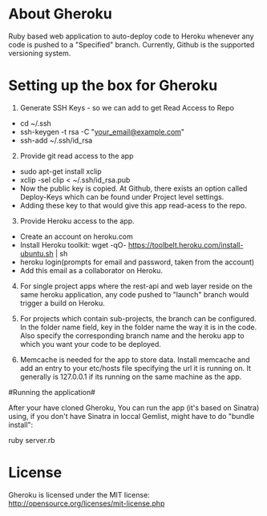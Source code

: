 # About Gheroku #

Ruby based web application to auto-deploy code to Heroku whenever any code is pushed to a "Specified" branch. Currently, Github is the supported versioning system.

# Setting up the box for Gheroku #

1. Generate SSH Keys - so we can add to get Read Access to Repo
 * cd ~/.ssh
 * ssh-keygen -t rsa -C "your_email@example.com"
 * ssh-add ~/.ssh/id_rsa

2. Provide git read access to the app
 * sudo apt-get install xclip
 * xclip -sel clip < ~/.ssh/id_rsa.pub
 * Now the public key is copied. At Github, there exists an option called Deploy-Keys which can be found under Project level settings.
 * Adding these key to that would give this app read-acess to the repo.

3. Provide Heroku access to the app.
 * Create an account on heroku.com
 * Install Heroku toolkit: wget -qO- https://toolbelt.heroku.com/install-ubuntu.sh | sh
 * heroku login(prompts for email and password, taken from the account)
 * Add this email as a collaborator on Heroku.

4. For single project apps where the rest-api and web layer reside on the same heroku application, any code pushed to "launch" branch would trigger a build on Heroku.

5. For projects which contain sub-projects, the branch can be configured. In the folder name field, key in the folder name the way it is in the code. Also specify the corresponding branch name and the heroku app to which you want your code to be deployed.

6. Memcache is needed for the app to store data. Install memcache and add an entry to your etc/hosts file specifying the url it is running on. It generally is 127.0.0.1 if its running on the same machine as the app.

#Running the application#

After your have cloned Gheroku, You can run the app (it's based on Sinatra) using, if you don't have Sinatra in loccal Gemlist, might have to do "bundle install":

ruby server.rb

# License #

Gheroku is licensed under the MIT license: <http://opensource.org/licenses/mit-license.php>